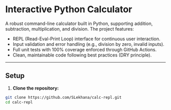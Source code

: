 # Interactive Python Calculator

A robust command-line calculator built in Python, supporting addition, subtraction, multiplication, and division. The project features:

- REPL (Read-Eval-Print Loop) interface for continuous user interaction.
- Input validation and error handling (e.g., division by zero, invalid inputs).
- Full unit tests with 100% coverage enforced through GitHub Actions.
- Clean, maintainable code following best practices (DRY principle).

---

## Setup

1. **Clone the repository:**

```bash
git clone https://github.com/SLekhana/calc-repl.git
cd calc-repl
